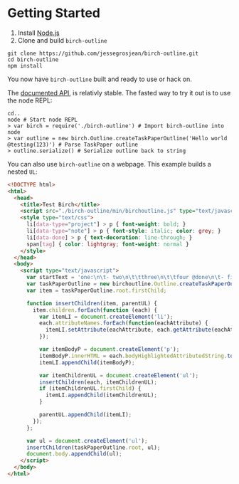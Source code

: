 # Getting Started

1. Install [Node.js](http://nodejs.org)
2. Clone and build `birch-outline`

```shell
git clone https://github.com/jessegrosjean/birch-outline.git
cd birch-outline
npm install
```

You now have `birch-outline` built and ready to use or hack on.

The [documented API](./api.md), is relativly stable. The fasted way to try it out is to use the node REPL:

```shell
cd..
node # Start node REPL
> var birch = require('./birch-outline') # Import birch-outline into node
> var outline = new birch.Outline.createTaskPaperOutline('Hello world @testing(123)') # Parse TaskPaper outline
> outline.serialize() # Serialize outline back to string
```

You can also use `birch-outline` on a webpage. This example builds a nested `UL`:


```html
<!DOCTYPE html>
<html>
  <head>
    <title>Test Birch</title>
    <script src="./birch-outline/min/birchoutline.js" type="text/javascript"></script>
    <style type="text/css">
      li[data-type="project"] > p { font-weight: bold; }
      li[data-type="note"] > p { font-style: italic; color: grey; }
      li[data-done] > p { text-decoration: line-through; }
      span[tag] { color: lightgray; font-weight: normal }
    </style>
  </head>
  <body>
    <script type="text/javascript">
      var startText = 'one:\n\t- two\n\t\tthree\n\t\tfour @done\n\t- five\n\t\tsix';
      var taskPaperOutline = new birchoutline.Outline.createTaskPaperOutline(startText);
      var item = taskPaperOutline.root.firstChild;

      function insertChildren(item, parentUL) {
        item.children.forEach(function (each) {
          var itemLI = document.createElement('li');
          each.attributeNames.forEach(function(eachAttribute) {
            itemLI.setAttribute(eachAttribute, each.getAttribute(eachAttribute));
          });

          var itemBodyP = document.createElement('p');
          itemBodyP.innerHTML = each.bodyHighlightedAttributedString.toInlineBMLString();
          itemLI.appendChild(itemBodyP);

          var itemChildrenUL = document.createElement('ul');
          insertChildren(each, itemChildrenUL);
          if (itemChildrenUL.firstChild) {
            itemLI.appendChild(itemChildrenUL);
          }

          parentUL.appendChild(itemLI);
        });
      };

      var ul = document.createElement('ul');
      insertChildren(taskPaperOutline.root, ul);
      document.body.appendChild(ul);
    </script>
  </body>
</html>
```
